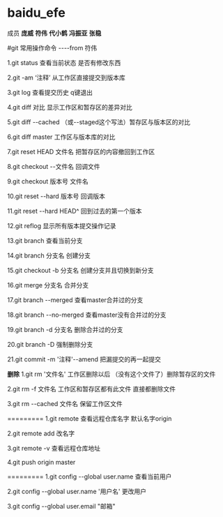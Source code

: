 # baidu_efe

成员  **庞威** **符伟** **代小鹤**  **冯振亚**  **张稳**

#git 常用操作命令    ----from 符伟

1.git status  查看当前状态  是否有修改东西

2.git -am ‘注释’ 从工作区直接提交到版本库

3.git log  查看提交历史  q键退出

4.git diff  对比  显示工作区和暂存区的差异对比

5.git diff --cached （或--staged这个写法）暂存区与版本区的对比

6.git diff master  工作区与版本库的对比

7.git reset HEAD 文件名   把暂存区的内容撤回到工作区

8.git checkout --文件名  回调文件

9.git checkout 版本号 文件名

10.git reset --hard 版本号  回调版本

11.git reset --hard HEAD^ 回到过去的第一个版本

12.git reflog 显示所有版本提交操作记录

13.git branch 查看当前分支

14.git branch 分支名  创建分支

15.git checkout -b 分支名  创建分支并且切换到新分支

16.git merge 分支名    合并分支

17.git branch --merged 查看master合并过的分支

18.git branch --no-merged  查看master没有合并过的分支

19.git branch -d 分支名 删除合并过的分支

20.git branch -D 强制删除分支

21.git commit -m '注释'--amend  把漏提交的再一起提交


**删除**
1.git rm '文件名'   工作区删除以后 （没有这个文件了）删除暂存区的文件

2.git rm -f 文件名   工作区和暂存区都有此文件 直接都删除文件   

3.git rm --cached 文件名  保留工作区文件

=========
1.git remote 查看远程仓库名字  默认名字origin

2.git remote add 改名字

3.git remote -v 查看远程仓库地址

4.git push origin master 

=========
1.git config --global user.name  查看当前用户

2.git config --global user.name '用户名'    更改用户

3.git config --global user.email "邮箱"





